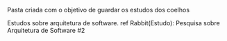Pasta criada com o objetivo de guardar os estudos dos coelhos


Estudos sobre arquitetura de software. ref  Rabbit(Estudo): Pesquisa sobre Arquitetura de Software #2 
